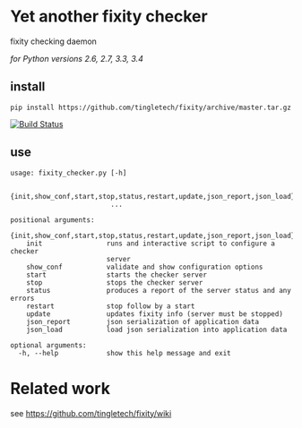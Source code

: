 # Yet another fixity checker

fixity checking daemon


_for Python versions 2.6, 2.7, 3.3, 3.4_

## install
```
pip install https://github.com/tingletech/fixity/archive/master.tar.gz
```

[![Build Status](https://travis-ci.org/tingletech/fixity.svg)](https://travis-ci.org/tingletech/fixity)

## use

```
usage: fixity_checker.py [-h]
   
                         {init,show_conf,start,stop,status,restart,update,json_report,json_load}
                         ...

positional arguments:
  {init,show_conf,start,stop,status,restart,update,json_report,json_load}
    init                runs and interactive script to configure a checker
                        server
    show_conf           validate and show configuration options
    start               starts the checker server
    stop                stops the checker server
    status              produces a report of the server status and any errors
    restart             stop follow by a start
    update              updates fixity info (server must be stopped)
    json_report         json serialization of application data
    json_load           load json serialization into application data

optional arguments:
  -h, --help            show this help message and exit
```


# Related work

see https://github.com/tingletech/fixity/wiki
